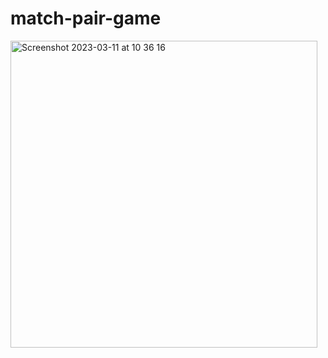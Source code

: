 # match-pair-game

<img width="491" alt="Screenshot 2023-03-11 at 10 36 16" src="https://user-images.githubusercontent.com/72200398/224474276-58496c43-a39a-4efa-9def-7a2bf8f5455e.png">
